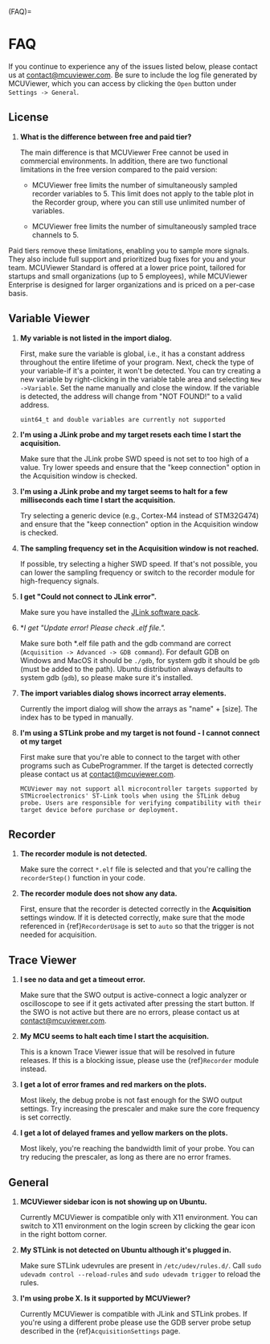 (FAQ)=
# FAQ 

If you continue to experience any of the issues listed below, please contact us at contact@mcuviewer.com. Be sure to include the log file generated by MCUViewer, which you can access by clicking the `Open` button under `Settings -> General`.

## License

1. **What is the difference between free and paid tier?**

   The main difference is that MCUViewer Free cannot be used in commercial environments. In addition, there are two functional limitations in the free version compared to the paid version:

   - MCUViewer free limits the number of simultaneously sampled recorder variables to 5. This limit does not apply to the table plot in the Recorder group, where you can still use unlimited number of variables.

   - MCUViewer free limits the number of simultaneously sampled trace channels to 5.

Paid tiers remove these limitations, enabling you to sample more signals. They also include full support and prioritized bug fixes for you and your team. MCUViewer Standard is offered at a lower price point, tailored for startups and small organizations (up to 5 employees), while MCUViewer Enterprise is designed for larger organizations and is priced on a per-case basis.

## Variable Viewer

1. **My variable is not listed in the import dialog.**

   First, make sure the variable is global, i.e., it has a constant address throughout the entire lifetime of your program. Next, check the type of your variable-if it's a pointer, it won't be detected. You can try creating a new variable by right-clicking in the variable table area and selecting `New ->Variable`. Set the name manually and close the window. If the variable is detected, the address will change from "NOT FOUND!" to a valid address.

   ```{note}
   uint64_t and double variables are currently not supported
   ```

2. **I'm using a JLink probe and my target resets each time I start the acquisition.**

   Make sure that the JLink probe SWD speed is not set to too high of a value. Try lower speeds and ensure that the "keep connection" option in the Acquisition window is checked.

3. **I'm using a JLink probe and my target seems to halt for a few milliseconds each time I start the acquisition.**

   Try selecting a generic device (e.g., Cortex-M4 instead of STM32G474) and ensure that the "keep connection" option in the Acquisition window is checked.

4. **The sampling frequency set in the Acquisition window is not reached.**

   If possible, try selecting a higher SWD speed. If that's not possible, you can lower the sampling frequency or switch to the recorder module for high-frequency signals.

5. **I get "Could not connect to JLink error".**

   Make sure you have installed the [JLink software pack]("https://www.segger.com/downloads/jlink/).

6. **I get "Update error! Please check *.elf file.".**

   Make sure both *.elf file path and the gdb command are correct (`Acquisition -> Advanced -> GDB command`). For default GDB on Windows and MacOS it should be `./gdb`, for system gdb it should be `gdb` (must be added to the path). Ubuntu distribution always defaults to system gdb (`gdb`), so please make sure it's installed. 

7. **The import variables dialog shows incorrect array elements.**

   Currently the import dialog will show the arrays as "name" + [size]. The index has to be typed in manually. 

8. **I'm using a STLink probe and my target is not found - I cannot connect ot my target**

   First make sure that you're able to connect to the target with other programs such as CubeProgrammer. If the target is detected correctly please contact us at contact@mcuviewer.com. 

   ```{note}
   MCUViewer may not support all microcontroller targets supported by STMicroelectronics' ST-Link tools when using the STLink debug probe. Users are responsible for verifying compatibility with their target device before purchase or deployment. 
   ```

## Recorder 

1. **The recorder module is not detected.**

   Make sure the correct `*.elf` file is selected and that you're calling the `recorderStep()` function in your code.

2. **The recorder module does not show any data.**

   First, ensure that the recorder is detected correctly in the **Acquisition** settings window. If it is detected correctly, make sure that the mode referenced in {ref}`RecorderUsage` is set to `auto` so that the trigger is not needed for acquisition.

## Trace Viewer

1. **I see no data and get a timeout error.**

   Make sure that the SWO output is active-connect a logic analyzer or oscilloscope to see if it gets activated after pressing the start button. If the SWO is not active but there are no errors, please contact us at contact@mcuviewer.com.

2. **My MCU seems to halt each time I start the acquisition.**

   This is a known Trace Viewer issue that will be resolved in future releases. If this is a blocking issue, please use the {ref}`Recorder` module instead.

3. **I get a lot of error frames and red markers on the plots.**

   Most likely, the debug probe is not fast enough for the SWO output settings. Try increasing the prescaler and make sure the core frequency is set correctly.

4. **I get a lot of delayed frames and yellow markers on the plots.**

   Most likely, you're reaching the bandwidth limit of your probe. You can try reducing the prescaler, as long as there are no error frames.


## General

1. **MCUViewer sidebar icon is not showing up on Ubuntu.**

   Currently MCUViewer is compatible only with X11 environment. You can switch to X11 environment on the login screen by clicking the gear icon in the right bottom corner.

2. **My STLink is not detected on Ubuntu although it's plugged in.**

   Make sure STLink udevrules are present in `/etc/udev/rules.d/`. Call `sudo udevadm control --reload-rules` and `sudo udevadm trigger` to reload the rules.

3. **I'm using probe X. Is it supported by MCUViewer?**

   Currently MCUViewer is compatible with JLink and STLink probes. If you're using a different probe please use the GDB server probe setup described in the {ref}`AcquisitionSettings` page.